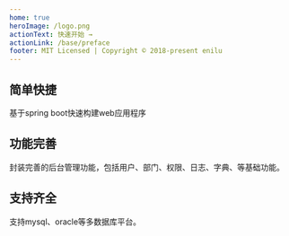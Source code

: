 ```yaml
---
home: true
heroImage: /logo.png
actionText: 快速开始 →
actionLink: /base/preface
footer: MIT Licensed | Copyright © 2018-present enilu
---
```


<div style="text-align: center">
  <Bit/>
</div>

<div class="features">
  <div class="feature">
    <h2>简单快捷</h2>
    <p>基于spring boot快速构建web应用程序</p>
  </div>
  <div class="feature">
    <h2>功能完善</h2>
    <p>封装完善的后台管理功能，包括用户、部门、权限、日志、字典、等基础功能。</p>
  </div>
  <div class="feature">
    <h2>支持齐全</h2>
    <p>支持mysql、oracle等多数据库平台。</p>
  </div>
</div>

 
